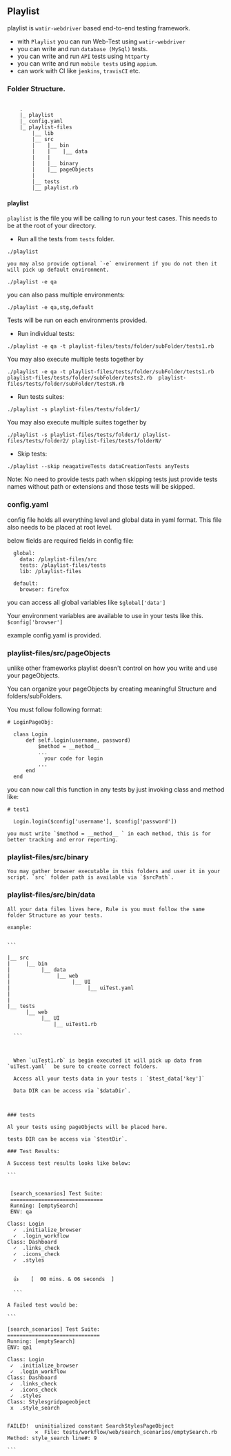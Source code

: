 ## Playlist

playlist is `watir-webdriver` based end-to-end testing framework.

* with `Playlist` you can run Web-Test using `watir-webdriver`
* you can write and run `database (MySql)` tests.
* you can write and run `API` tests using `httparty`
* you can write and run `mobile tests` using `appium`.
* can work with CI like `jenkins`, `travisCI` etc.

### Folder Structure.

  ```

      .
      |_ playlist
      |_ config.yaml
      |_ playlist-files
          |__ lib
          |__ src
          |    |__ bin
          |    |    |__ data
          |    |
          |    |__ binary
          |    |__ pageObjects
          |
          |__ tests
          |__ playlist.rb

   ```


#### playlist

`playlist` is the file you will be calling to run your test cases. This needs to be at the root of your directory.

* Run all the tests from `tests` folder.

` ./playlist `

    you may also provide optional `-e` environment if you do not then it will pick up default environment.

` ./playlist -e qa `

you can also pass multiple environments:

` ./playlist -e qa,stg,default `

Tests will be run on each environments provided.


* Run individual tests:

 ` ./playlist -e qa -t playlist-files/tests/folder/subFolder/tests1.rb `

 You may also execute multiple tests together by


 ```
 ./playlist -e qa -t playlist-files/tests/folder/subFolder/tests1.rb playlist-files/tests/folder/subFolder/tests2.rb  playlist-files/tests/folder/subFolder/testsN.rb

  ```

  * Run tests suites:

  ` ./playlist -s playlist-files/tests/folder1/ `


  You may also execute multiple suites together by


  ```
  ./playlist -s playlist-files/tests/folder1/ playlist-files/tests/folder2/ playlist-files/tests/folderN/

  ```

  * Skip tests:

  ``` ./playlist --skip neagativeTests dataCreationTests anyTests ```

  Note: No need to provide tests path when skipping tests just provide tests names without path or extensions and those tests will be skipped.


### config.yaml

  config file holds all everything level and global data in yaml format. This file also needs to be placed at root level.

  below fields are required fields in config file:

  ```
    global:
      data: /playlist-files/src
      tests: /playlist-files/tests
      lib: /playlist-files

    default:
      browser: firefox

  ```

  you can access all global variables like `$global['data']`

  Your environment variables are available to use in your tests like this. `$config['browser']`

  example config.yaml is provided.



  ### playlist-files/src/pageObjects
  

  unlike other frameworks playlist doesn't control on how you write and use your pageObjects.

  You can organize your pageObjects by creating meaningful Structure and folders/subFolders.

  You must follow following format:

  ```
  # LoginPageObj:

    class Login
        def self.login(username, password)
            $method = __method__
            ...
              your code for login
            ...  
        end
    end

  ```

  you can now call this function in any tests by just invoking class and method like:

  ```
  # test1

    Login.login($config['username'], $config['password'])

  ```

    you must write `$method = __method__ ` in each method, this is for better tracking and error reporting.




  ### playlist-files/src/binary

    You may gather browser executable in this folders and user it in your script. `src` folder path is available via `$srcPath`.




  ### playlist-files/src/bin/data

    All your data files lives here, Rule is you must follow the same folder Structure as your tests.

    example:


    ```

    |__ src
    |     |__ bin
    |          |__ data
    |               |__ web
    |                    |__ UI
    |                         |__ uiTest.yaml
    |
    |
    |__ tests
          |__ web
               |__ UI
                   |__ uiTest1.rb

      ```



      When `uiTest1.rb` is begin executed it will pick up data from `uiTest.yaml`  be sure to create correct folders.

      Access all your tests data in your tests : `$test_data['key']`

      Data DIR can be access via `$dataDir`.



    ### tests

    Al your tests using pageObjects will be placed here.

    tests DIR can be access via `$testDir`.

    ### Test Results:

    A Success test results looks like below:

    ```


     [search_scenarios] Test Suite:
     ==============================
     Running: [emptySearch]
     ENV: qa

    Class: Login
      ✓  .initialize_browser
      ✓  .login_workflow
    Class: Dashboard
      ✓  .links_check
      ✓  .icons_check
      ✓  .styles


      👍    [  00 mins. & 06 seconds  ]

      ```

    A Failed test would be:

    ```

    [search_scenarios] Test Suite:
    ==============================
    Running: [emptySearch]
    ENV: qa1

    Class: Login
     ✓  .initialize_browser
     ✓  .login_workflow
    Class: Dashboard
     ✓  .links_check
     ✓  .icons_check
     ✓  .styles
    Class: Stylesgridpageobject
     x  .style_search


    FAILED!  uninitialized constant SearchStylesPageObject
             ✕  File: tests/workflow/web/search_scenarios/emptySearch.rb  Method: style_search line#: 9

    ```

